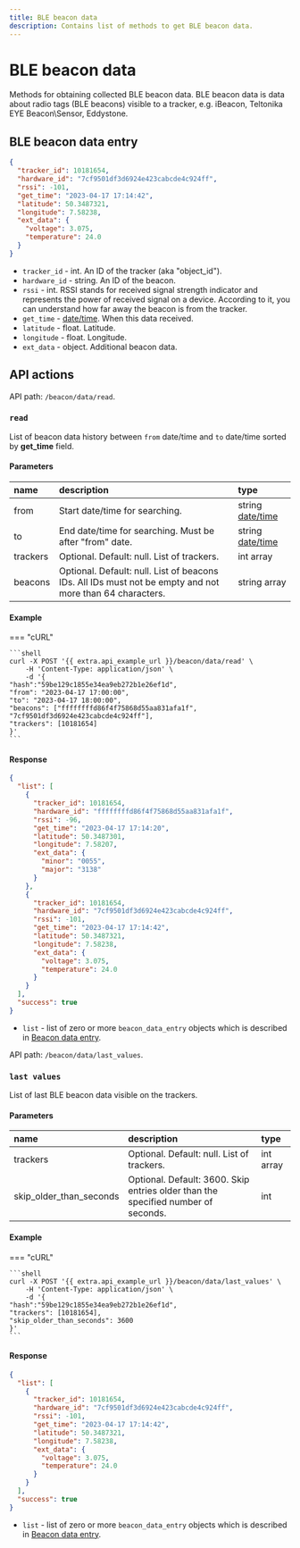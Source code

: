 ```yaml
---
title: BLE beacon data
description: Contains list of methods to get BLE beacon data.
---
```


# BLE beacon data

Methods for obtaining collected BLE beacon data.
BLE beacon data is data about radio tags (BLE beacons) visible to a tracker, e.g. iBeacon, Teltonika EYE Beacon\Sensor, Eddystone.


## BLE beacon data entry
```json
{
  "tracker_id": 10181654,
  "hardware_id": "7cf9501df3d6924e423cabcde4c924ff",
  "rssi": -101,
  "get_time": "2023-04-17 17:14:42",
  "latitude": 50.3487321,
  "longitude": 7.58238,
  "ext_data": {
    "voltage": 3.075,
    "temperature": 24.0
  }
}
```

* `tracker_id` - int. An ID of the tracker (aka "object_id").
* `hardware_id` - string. An ID of the beacon.
* `rssi` - int. RSSI stands for received signal strength indicator and represents the power of received signal on a device. According to it, you can understand how far away the beacon is from the tracker.
* `get_time` - [date/time](../../../getting-started.md#data-types). When this data received.
* `latitude` - float.  Latitude.
* `longitude` - float.  Longitude.
* `ext_data` - object. Additional beacon data.

## API actions

API path: `/beacon/data/read`.

### `read`

List of beacon data history between `from` date/time and `to` date/time sorted by **get_time** field.

#### Parameters

| name      | description                                                                                              | type                                                       |
|:----------|:---------------------------------------------------------------------------------------------------------|:-----------------------------------------------------------|
| from      | Start date/time for searching.                                                                           | string [date/time](../../../getting-started.md#data-types) |
| to        | End date/time for searching. Must be after "from" date.                                                  | string [date/time](../../../getting-started.md#data-types) |
| trackers  | Optional. Default: null. List of trackers.                                                               | int array                                                  |
| beacons   | Optional. Default: null. List of beacons IDs. All IDs must not be empty and not more than 64 characters. | string array                                               |
 

#### Example

=== "cURL"

    ```shell
    curl -X POST '{{ extra.api_example_url }}/beacon/data/read' \
        -H 'Content-Type: application/json' \
        -d '{
    "hash":"59be129c1855e34ea9eb272b1e26ef1d",
    "from": "2023-04-17 17:00:00",
    "to": "2023-04-17 18:00:00",
    "beacons": ["ffffffffd86f4f75868d55aa831afa1f", "7cf9501df3d6924e423cabcde4c924ff"],
    "trackers": [10181654]
    }'
    ```

#### Response

```json
{
  "list": [
    {
      "tracker_id": 10181654,
      "hardware_id": "ffffffffd86f4f75868d55aa831afa1f",
      "rssi": -96,
      "get_time": "2023-04-17 17:14:20",
      "latitude": 50.3487301,
      "longitude": 7.58207,
      "ext_data": {
        "minor": "0055",
        "major": "3138"
      }
    },
    {
      "tracker_id": 10181654,
      "hardware_id": "7cf9501df3d6924e423cabcde4c924ff",
      "rssi": -101,
      "get_time": "2023-04-17 17:14:42",
      "latitude": 50.3487321,
      "longitude": 7.58238,
      "ext_data": {
        "voltage": 3.075,
        "temperature": 24.0
      }
    }
  ],
  "success": true
}
```

* `list` - list of zero or more `beacon_data_entry` objects which is described in [Beacon data entry](./index.md#ble-beacon-data-entry).


API path: `/beacon/data/last_values`.

### `last values`

List of last BLE beacon data visible on the trackers.

#### Parameters

| name                    | description                                                                       | type              |
|:------------------------|:----------------------------------------------------------------------------------|:------------------|
| trackers                | Optional. Default: null. List of trackers.                                        | int array         |
| skip_older_than_seconds | Optional. Default: 3600. Skip entries older than the specified number of seconds. | int               |    




#### Example

=== "cURL"

    ```shell
    curl -X POST '{{ extra.api_example_url }}/beacon/data/last_values' \
        -H 'Content-Type: application/json' \
        -d '{
    "hash":"59be129c1855e34ea9eb272b1e26ef1d",
    "trackers": [10181654],
    "skip_older_than_seconds": 3600
    }'
    ```

#### Response

```json
{
  "list": [
    {
      "tracker_id": 10181654,
      "hardware_id": "7cf9501df3d6924e423cabcde4c924ff",
      "rssi": -101,
      "get_time": "2023-04-17 17:14:42",
      "latitude": 50.3487321,
      "longitude": 7.58238,
      "ext_data": {
        "voltage": 3.075,
        "temperature": 24.0
      }
    }
  ],
  "success": true
}
```

* `list` - list of zero or more `beacon_data_entry` objects which is described in [Beacon data entry](./index.md#ble-beacon-data-entry).
